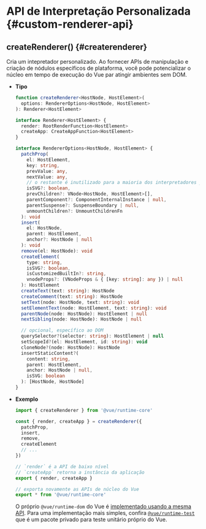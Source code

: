 # API de Interpretação Personalizada {#custom-renderer-api}

## createRenderer() {#createrenderer}

Cria um intepretador personalizado. Ao fornecer APIs de manipulação e criação de nódulos específicos de plataforma, você pode potencializar o núcleo em tempo de execução do Vue par atingir ambientes sem DOM.

- **Tipo**

  ```ts
  function createRenderer<HostNode, HostElement>(
    options: RendererOptions<HostNode, HostElement>
  ): Renderer<HostElement>

  interface Renderer<HostElement> {
    render: RootRenderFunction<HostElement>
    createApp: CreateAppFunction<HostElement>
  }

  interface RendererOptions<HostNode, HostElement> {
    patchProp(
      el: HostElement,
      key: string,
      prevValue: any,
      nextValue: any,
      // o restante é inutilizado para a maioria dos interpretadores personalizados
      isSVG?: boolean,
      prevChildren?: VNode<HostNode, HostElement>[],
      parentComponent?: ComponentInternalInstance | null,
      parentSuspense?: SuspenseBoundary | null,
      unmountChildren?: UnmountChildrenFn
    ): void
    insert(
      el: HostNode,
      parent: HostElement,
      anchor?: HostNode | null
    ): void
    remove(el: HostNode): void
    createElement(
      type: string,
      isSVG?: boolean,
      isCustomizedBuiltIn?: string,
      vnodeProps?: (VNodeProps & { [key: string]: any }) | null
    ): HostElement
    createText(text: string): HostNode
    createComment(text: string): HostNode
    setText(node: HostNode, text: string): void
    setElementText(node: HostElement, text: string): void
    parentNode(node: HostNode): HostElement | null
    nextSibling(node: HostNode): HostNode | null

    // opcional, específico ao DOM
    querySelector?(selector: string): HostElement | null
    setScopeId?(el: HostElement, id: string): void
    cloneNode?(node: HostNode): HostNode
    insertStaticContent?(
      content: string,
      parent: HostElement,
      anchor: HostNode | null,
      isSVG: boolean
    ): [HostNode, HostNode]
  }
  ```

- **Exemplo**

  ```js
  import { createRenderer } from '@vue/runtime-core'

  const { render, createApp } = createRenderer({
    patchProp,
    insert,
    remove,
    createElement
    // ...
  })

  // `render` é a API de baixo nível
  // `createApp` retorna a instância da aplicação
  export { render, createApp }

  // exporta novamente as APIs de núcleo do Vue
  export * from '@vue/runtime-core'
  ```

  O próprio `@vue/runtime-dom` do Vue é [implementado usando a mesma API](https://github.com/vuejs/core/blob/main/packages/runtime-dom/src/index.ts). Para uma implementação mais simples, confira [`@vue/runtime-test`](https://github.com/vuejs/core/blob/main/packages/runtime-test/src/index.ts) que é um pacote privado para teste unitário próprio do Vue.
